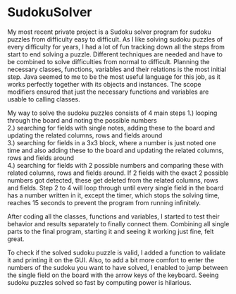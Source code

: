 # SudokuSolver
My most recent private project is a Sudoku solver program for sudoku puzzles from
difficulty easy to difficult.
As I like solving sudoku puzzles of every difficulty for years, I had a lot
of fun tracking down all the steps from start to end solving a puzzle.
Different techniques are needed and have to be combined to solve difficulties
from normal to difficult. Planning the necessary classes, functions, variables
and their relations is the most initial step. Java seemed to me to be the most useful
language for this job, as it works perfectly together with its objects and instances.
The scope modifiers ensured that just the necessary functions and variables are usable
to calling classes.

My way to solve the sudoku puzzles consists of 4 main steps
    1.) looping through the board and noting the possible numbers<br>
    2.) searching for fields with single notes, adding these to the board and updating the related
        columns, rows and fields around<br>
    3.) searching for fields in a 3x3 block, where a number is just noted one time and also adding
        these to the board and updating the related columns, rows and fields around<br>
    4.) searching for fields with 2 possible numbers and comparing these with related columns, rows
        and fields around. If 2 fields with the exact 2 possible numbers got detected, these get deleted
        from the related columns, rows and fields.
Step 2 to 4 will loop through until every single field in the board has a number written in it,
except the timer, which stops the solving time, reaches 15 seconds to prevent the program from
running infinitely.
   
After coding all the classes, functions and variables, I started to test their behavior
and results separately to finally connect them. Combining all single parts to the final
program, starting it and seeing it working just fine, felt great.
    
To check if the solved sudoku puzzle is valid, I added a function to validate it and
printing it on the GUI. Also, to add a bit more comfort to enter the numbers of the sudoku
you want to have solved, I enabled to jump between the single field on the board with
the arrow keys of the keyboard.
Seeing sudoku puzzles solved so fast by computing power is hilarious.
